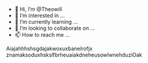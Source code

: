 - 👋 Hi, I’m @Theowill
- 👀 I’m interested in ...
- 🌱 I’m currently learning ...
- 💞️ I’m looking to collaborate on ...
- 📫 How to reach me ...

<!---
Theowill/Theowill is a ✨ special ✨ repository because its `README.md` (this file) appears on your GitHub profile.
You can click the Preview link to take a look at your changes.
--->
Aiajahhhshsgdajakwoxuxbanelrofjx znamaksoduxhskslfbrheuaiakdneheusowlwnehduziOak
